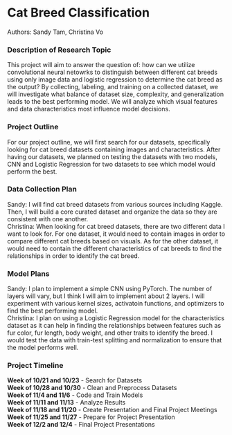 # Cat Breed Classification
Authors: Sandy Tam, Christina Vo

### Description of Research Topic
This project will aim to answer the question of: how can we utilize convolutional neural netowrks to distinguish between different cat breeds using only image data and logistic regression to determine the cat breed as the output? By collecting, labeling, and training on a collected dataset, we will investigate what balance of dataset size, complexity, and generalization leads to the best performing model. We will analyze which visual features and data characteristics most influence model decisions. 
<br>

### Project Outline
For our project outline, we will first search for our datasets, specifically looking for cat breed datasets containing images and characteristics. After having our datasets, we planned on testing the datasets with two models, CNN and Logistic Regression for two datasets to see which model would perform the best.
<br>

### Data Collection Plan
Sandy: I will find cat breed datasets from various sources including Kaggle. Then, I will build a core curated dataset and organize the data so they are consistent with one another. 
<br>
Christina: When looking for cat breed datasets, there are two different data I want to look for. For one dataset, it would need to contain images in order to compare different cat breeds based on visuals. As for the other dataset, it would need to contain the different characteristics of cat breeds to find the relationships in order to identify the cat breed.

### Model Plans
Sandy: I plan to implement a simple CNN using PyTorch. The number of layers will vary, but I think I will aim to implement about 2 layers. I will experiment with various kernel sizes, activatoin functions, and optimizers to find the best performing model. 
<br>
Christina: I plan on using a Logistic Regression model for the characteristics dataset as it can help in finding the relationships between features such as fur color, fur length, body weight, and other traits to identify the breed. I would test the data with train-test splitting and normalization to ensure that the model performs well. 

### Project Timeline
**Week of 10/21 and 10/23** - Search for Datasets
<br>
**Week of 10/28 and 10/30** - Clean and Preprocess Datasets
<br>
**Week of 11/4 and 11/6** - Code and Train Models
<br>
**Week of 11/11 and 11/13** - Analyze Results
<br>
**Week of 11/18 and 11/20** - Create Presentation and Final Project Meetings
<br>
**Week of 11/25 and 11/27** - Prepare for Project Presentation
<br>
**Week of 12/2 and 12/4** - Final Project Presentations
